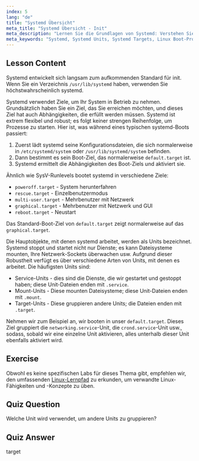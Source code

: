 ```yaml
---
index: 5
lang: "de"
title: "Systemd Übersicht"
meta_title: "Systemd Übersicht - Init"
meta_description: "Lernen Sie die Grundlagen von Systemd: Verstehen Sie Units, Targets und den Boot-Prozess. Entdecken Sie, wie Systemd Dienste und Systemzustände in Linux verwaltet. Beginnen Sie Ihre Reise!"
meta_keywords: "Systemd, Systemd Units, Systemd Targets, Linux Boot-Prozess, Linux-Dienste, Anfänger, Tutorial, Anleitung"
---
```


## Lesson Content

Systemd entwickelt sich langsam zum aufkommenden Standard für init. Wenn Sie ein Verzeichnis `/usr/lib/systemd` haben, verwenden Sie höchstwahrscheinlich systemd.

Systemd verwendet Ziele, um Ihr System in Betrieb zu nehmen. Grundsätzlich haben Sie ein Ziel, das Sie erreichen möchten, und dieses Ziel hat auch Abhängigkeiten, die erfüllt werden müssen. Systemd ist extrem flexibel und robust; es folgt keiner strengen Reihenfolge, um Prozesse zu starten. Hier ist, was während eines typischen systemd-Boots passiert:

1. Zuerst lädt systemd seine Konfigurationsdateien, die sich normalerweise in `/etc/systemd/system` oder `/usr/lib/systemd/system` befinden.
2. Dann bestimmt es sein Boot-Ziel, das normalerweise `default.target` ist.
3. Systemd ermittelt die Abhängigkeiten des Boot-Ziels und aktiviert sie.

Ähnlich wie SysV-Runlevels bootet systemd in verschiedene Ziele:

- `poweroff.target` - System herunterfahren
- `rescue.target` - Einzelbenutzermodus
- `multi-user.target` - Mehrbenutzer mit Netzwerk
- `graphical.target` - Mehrbenutzer mit Netzwerk und GUI
- `reboot.target` - Neustart

Das Standard-Boot-Ziel von `default.target` zeigt normalerweise auf das `graphical.target`.

Die Hauptobjekte, mit denen systemd arbeitet, werden als Units bezeichnet. Systemd stoppt und startet nicht nur Dienste; es kann Dateisysteme mounten, Ihre Netzwerk-Sockets überwachen usw. Aufgrund dieser Robustheit verfügt es über verschiedene Arten von Units, mit denen es arbeitet. Die häufigsten Units sind:

- Service-Units - dies sind die Dienste, die wir gestartet und gestoppt haben; diese Unit-Dateien enden mit `.service`.
- Mount-Units - Diese mounten Dateisysteme; diese Unit-Dateien enden mit `.mount`.
- Target-Units - Diese gruppieren andere Units; die Dateien enden mit `.target`.

Nehmen wir zum Beispiel an, wir booten in unser `default.target`. Dieses Ziel gruppiert die `networking.service`-Unit, die `crond.service`-Unit usw., sodass, sobald wir eine einzelne Unit aktivieren, alles unterhalb dieser Unit ebenfalls aktiviert wird.

## Exercise

Obwohl es keine spezifischen Labs für dieses Thema gibt, empfehlen wir, den umfassenden [Linux-Lernpfad](https://labex.io/de/learn/linux) zu erkunden, um verwandte Linux-Fähigkeiten und -Konzepte zu üben.

## Quiz Question

Welche Unit wird verwendet, um andere Units zu gruppieren?

## Quiz Answer

target
